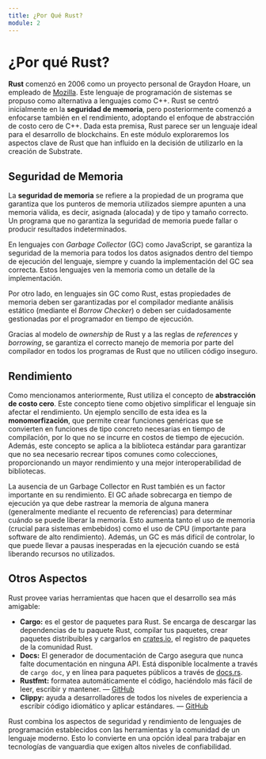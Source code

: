 ```yaml
---
title: ¿Por Qué Rust?
module: 2
---
```


# ¿Por qué Rust?

**Rust** comenzó en 2006 como un proyecto personal de Graydon Hoare, un empleado de [Mozilla](https://www.mozilla.org/). Este lenguaje de programación de sistemas se propuso como alternativa a lenguajes como C++. Rust se centró inicialmente en la **seguridad de memoria**, pero posteriormente comenzó a enfocarse también en el rendimiento, adoptando el enfoque de abstracción de costo cero de C++. Dada esta premisa, Rust parece ser un lenguaje ideal para el desarrollo de blockchains. En este módulo exploraremos los aspectos clave de Rust que han influido en la decisión de utilizarlo en la creación de Substrate.

## Seguridad de Memoria

La **seguridad de memoria** se refiere a la propiedad de un programa que garantiza que los punteros de memoria utilizados siempre apunten a una memoria válida, es decir, asignada (alocada) y de tipo y tamaño correcto. Un programa que no garantiza la seguridad de memoria puede fallar o producir resultados indeterminados.

En lenguajes con _Garbage Collector_ (GC) como JavaScript, se garantiza la seguridad de la memoria para todos los datos asignados dentro del tiempo de ejecución del lenguaje, siempre y cuando la implementación del GC sea correcta. Estos lenguajes ven la memoria como un detalle de la implementación.

Por otro lado, en lenguajes sin GC como Rust, estas propiedades de memoria deben ser garantizadas por el compilador mediante análisis estático (mediante el _Borrow Checker_) o deben ser cuidadosamente gestionadas por el programador en tiempo de ejecución.

Gracias al modelo de _ownership_ de Rust y a las reglas de _references_ y _borrowing_, se garantiza el correcto manejo de memoria por parte del compilador en todos los programas de Rust que no utilicen código inseguro.

## Rendimiento

Como mencionamos anteriormente, Rust utiliza el concepto de **abstracción de costo cero**. Este concepto tiene como objetivo simplificar el lenguaje sin afectar el rendimiento. Un ejemplo sencillo de esta idea es la **monomorfización**, que permite crear funciones genéricas que se convierten en funciones de tipo concreto necesarias en tiempo de compilación, por lo que no se incurre en costos de tiempo de ejecución. Además, este concepto se aplica a la biblioteca estándar para garantizar que no sea necesario recrear tipos comunes como colecciones, proporcionando un mayor rendimiento y una mejor interoperabilidad de bibliotecas.

La ausencia de un Garbage Collector en Rust también es un factor importante en su rendimiento. El GC añade sobrecarga en tiempo de ejecución ya que debe rastrear la memoria de alguna manera (generalmente mediante el recuento de referencias) para determinar cuándo se puede liberar la memoria. Esto aumenta tanto el uso de memoria (crucial para sistemas embebidos) como el uso de CPU (importante para software de alto rendimiento). Además, un GC es más difícil de controlar, lo que puede llevar a pausas inesperadas en la ejecución cuando se está liberando recursos no utilizados.

## Otros Aspectos

Rust provee varias herramientas que hacen que el desarrollo sea más amigable:

- **Cargo:** es el gestor de paquetes para Rust. Se encarga de descargar las dependencias de tu paquete Rust, compilar tus paquetes, crear paquetes distribuibles y cargarlos en [crates.io](http://crates.io/), el registro de paquetes de la comunidad Rust.
- **Docs:** El generador de documentación de Cargo asegura que nunca falte documentación en ninguna API. Está disponible localmente a través de `cargo doc`, y en línea para paquetes públicos a través de [docs.rs](https://docs.rs/).
- **Rustfmt:** formatea automáticamente el código, haciéndolo más fácil de leer, escribir y mantener. — [GitHub](https://github.com/rust-lang/rustfmt)
- **Clippy:** ayuda a desarrolladores de todos los niveles de experiencia a escribir código idiomático y aplicar estándares. — [GitHub](https://github.com/rust-lang/rust-clippy)

Rust combina los aspectos de seguridad y rendimiento de lenguajes de programación establecidos con las herramientas y la comunidad de un lenguaje moderno. Esto lo convierte en una opción ideal para trabajar en tecnologías de vanguardia que exigen altos niveles de confiabilidad.
